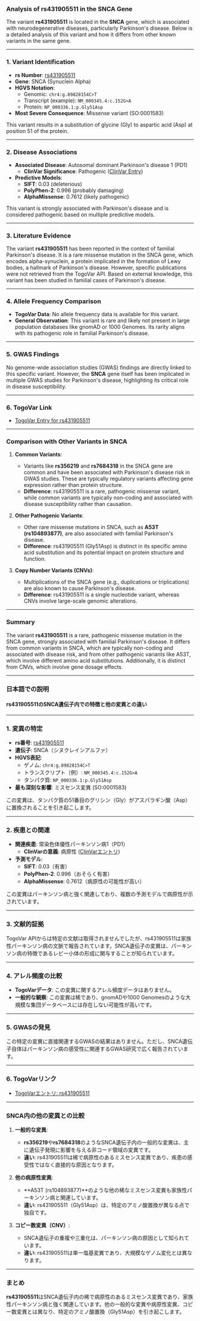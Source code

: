 ### Analysis of rs431905511 in the SNCA Gene

The variant **rs431905511** is located in the **SNCA** gene, which is associated with neurodegenerative diseases, particularly Parkinson's disease. Below is a detailed analysis of this variant and how it differs from other known variants in the same gene.

---

### 1. **Variant Identification**
- **rs Number**: [rs431905511](https://identifiers.org/dbsnp/rs431905511)
- **Gene**: SNCA (Synuclein Alpha)
- **HGVS Notation**:
  - Genomic: `chr4:g.89828154C>T`
  - Transcript (example): `NM_000345.4:c.152G>A`
  - Protein: `NP_000336.1:p.Gly51Asp`
- **Most Severe Consequence**: Missense variant (SO:0001583)

This variant results in a substitution of glycine (Gly) to aspartic acid (Asp) at position 51 of the protein.

---

### 2. **Disease Associations**
- **Associated Disease**: Autosomal dominant Parkinson's disease 1 (PD1)
  - **ClinVar Significance**: Pathogenic ([ClinVar Entry](https://www.ncbi.nlm.nih.gov/clinvar/variation/97000))
- **Predictive Models**:
  - **SIFT**: 0.03 (deleterious)
  - **PolyPhen-2**: 0.996 (probably damaging)
  - **AlphaMissense**: 0.7612 (likely pathogenic)

This variant is strongly associated with Parkinson's disease and is considered pathogenic based on multiple predictive models.

---

### 3. **Literature Evidence**
The variant **rs431905511** has been reported in the context of familial Parkinson's disease. It is a rare missense mutation in the SNCA gene, which encodes alpha-synuclein, a protein implicated in the formation of Lewy bodies, a hallmark of Parkinson's disease. However, specific publications were not retrieved from the TogoVar API. Based on external knowledge, this variant has been studied in familial cases of Parkinson's disease.

---

### 4. **Allele Frequency Comparison**
- **TogoVar Data**: No allele frequency data is available for this variant.
- **General Observation**: This variant is rare and likely not present in large population databases like gnomAD or 1000 Genomes. Its rarity aligns with its pathogenic role in familial Parkinson's disease.

---

### 5. **GWAS Findings**
No genome-wide association studies (GWAS) findings are directly linked to this specific variant. However, the **SNCA** gene itself has been implicated in multiple GWAS studies for Parkinson's disease, highlighting its critical role in disease susceptibility.

---

### 6. **TogoVar Link**
- [TogoVar Entry for rs431905511](https://togovar.org/variant/rs431905511)

---

### Comparison with Other Variants in SNCA
1. **Common Variants**:
   - Variants like **rs356219** and **rs7684318** in the SNCA gene are common and have been associated with Parkinson's disease risk in GWAS studies. These are typically regulatory variants affecting gene expression rather than protein structure.
   - **Difference**: rs431905511 is a rare, pathogenic missense variant, while common variants are typically non-coding and associated with disease susceptibility rather than causation.

2. **Other Pathogenic Variants**:
   - Other rare missense mutations in SNCA, such as **A53T (rs104893877)**, are also associated with familial Parkinson's disease.
   - **Difference**: rs431905511 (Gly51Asp) is distinct in its specific amino acid substitution and its potential impact on protein structure and function.

3. **Copy Number Variants (CNVs)**:
   - Multiplications of the SNCA gene (e.g., duplications or triplications) are also known to cause Parkinson's disease.
   - **Difference**: rs431905511 is a single nucleotide variant, whereas CNVs involve large-scale genomic alterations.

---

### Summary
The variant **rs431905511** is a rare, pathogenic missense mutation in the SNCA gene, strongly associated with familial Parkinson's disease. It differs from common variants in SNCA, which are typically non-coding and associated with disease risk, and from other pathogenic variants like A53T, which involve different amino acid substitutions. Additionally, it is distinct from CNVs, which involve gene dosage effects.

---

### 日本語での説明

#### rs431905511のSNCA遺伝子内での特徴と他の変異との違い

---

### 1. **変異の特定**
- **rs番号**: [rs431905511](https://identifiers.org/dbsnp/rs431905511)
- **遺伝子**: SNCA（シヌクレインアルファ）
- **HGVS表記**:
  - ゲノム: `chr4:g.89828154C>T`
  - トランスクリプト（例）: `NM_000345.4:c.152G>A`
  - タンパク質: `NP_000336.1:p.Gly51Asp`
- **最も深刻な影響**: ミスセンス変異 (SO:0001583)

この変異は、タンパク質の51番目のグリシン（Gly）がアスパラギン酸（Asp）に置換されることを引き起こします。

---

### 2. **疾患との関連**
- **関連疾患**: 常染色体優性パーキンソン病1（PD1）
  - **ClinVarの意義**: 病原性 ([ClinVarエントリ](https://www.ncbi.nlm.nih.gov/clinvar/variation/97000))
- **予測モデル**:
  - **SIFT**: 0.03（有害）
  - **PolyPhen-2**: 0.996（おそらく有害）
  - **AlphaMissense**: 0.7612（病原性の可能性が高い）

この変異はパーキンソン病と強く関連しており、複数の予測モデルで病原性が示されています。

---

### 3. **文献的証拠**
TogoVar APIからは特定の文献は取得されませんでしたが、rs431905511は家族性パーキンソン病の文脈で報告されています。SNCA遺伝子の変異は、パーキンソン病の特徴であるレビー小体の形成に関与することが知られています。

---

### 4. **アレル頻度の比較**
- **TogoVarデータ**: この変異に関するアレル頻度データはありません。
- **一般的な観察**: この変異は稀であり、gnomADや1000 Genomesのような大規模な集団データベースには存在しない可能性が高いです。

---

### 5. **GWASの発見**
この特定の変異に直接関連するGWASの結果はありません。ただし、SNCA遺伝子自体はパーキンソン病の感受性に関連するGWAS研究で広く報告されています。

---

### 6. **TogoVarリンク**
- [TogoVarエントリ: rs431905511](https://togovar.org/variant/rs431905511)

---

### SNCA内の他の変異との比較
1. **一般的な変異**:
   - **rs356219**や**rs7684318**のようなSNCA遺伝子内の一般的な変異は、主に遺伝子発現に影響を与える非コード領域の変異です。
   - **違い**: rs431905511は稀で病原性のあるミスセンス変異であり、疾患の感受性ではなく直接的な原因となります。

2. **他の病原性変異**:
   - **A53T (rs104893877)**のような他の稀なミスセンス変異も家族性パーキンソン病と関連しています。
   - **違い**: rs431905511（Gly51Asp）は、特定のアミノ酸置換が異なる点で独自です。

3. **コピー数変異（CNV）**:
   - SNCA遺伝子の重複や三重化は、パーキンソン病の原因として知られています。
   - **違い**: rs431905511は単一塩基変異であり、大規模なゲノム変化とは異なります。

---

### まとめ
**rs431905511**はSNCA遺伝子内の稀で病原性のあるミスセンス変異であり、家族性パーキンソン病と強く関連しています。他の一般的な変異や病原性変異、コピー数変異とは異なり、特定のアミノ酸置換（Gly51Asp）を引き起こします。

